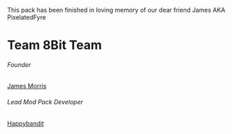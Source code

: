 This pack has been finished in loving memory of our dear friend James AKA PixelatedFyre

# Team 8Bit Team

###### Founder
[James Morris](https://github.com/PseudoFyre)

###### Lead Mod Pack Developer
[Happybandit](https://github.com/happybandit360)
